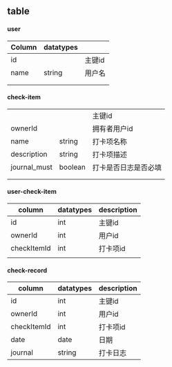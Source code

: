 ## table

#### user

| Column | datatypes |        |
| ------ | --------- | ------ |
| id     |           | 主键id |
| name   | string    | 用户名 |
|        |           |        |
|        |           |        |

#### check-item

|              |         |                      |
| ------------ | ------- | -------------------- |
|              |         | 主键id               |
| ownerId      |         | 拥有者用户id         |
| name         | string  | 打卡项名称           |
| description  | string  | 打卡项描述           |
| journal_must | boolean | 打卡是否日志是否必填 |
|              |         |                      |
|              |         |                      |

#### user-check-item

| column      | datatypes | description |
| ----------- | --------- | ----------- |
| id          | int       | 主键id      |
| ownerId     | int       | 用户id      |
| checkItemId | int       | 打卡项id    |
|             |           |             |

#### check-record

| column      | datatypes | description |
| ----------- | --------- | ----------- |
| id          | int       | 主键id      |
| ownerId     | int       | 用户id      |
| checkItemId | int       | 打卡项id    |
| date        | date      | 日期        |
| journal     | string    | 打卡日志    |

